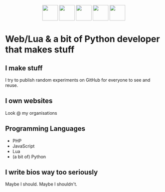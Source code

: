 <p align="center">
  <img src="https://upload.wikimedia.org/wikipedia/commons/thumb/9/99/Unofficial_JavaScript_logo_2.svg/1200px-Unofficial_JavaScript_logo_2.svg.png" height="50px"> <img src="https://upload.wikimedia.org/wikipedia/commons/thumb/c/cf/Lua-Logo.svg/947px-Lua-Logo.svg.png" height="50px"> <img src="https://meaxisnetwork.net/assets/images/square_logo.png" width="50px" height="50px"> <img src="https://www.php.net/images/logos/new-php-logo.png" height="50px"> <img src="https://upload.wikimedia.org/wikipedia/commons/thumb/c/c3/Python-logo-notext.svg/1200px-Python-logo-notext.svg.png" width="50px" height="50px">
</p>

# Web/Lua & a bit of Python developer that makes stuff
## I make stuff
I try to publish random experiments on GitHub for everyone to see and reuse.

## I own websites
Look @ my organisations

## Programming Languages
* PHP
* JavaScript
* Lua
* (a bit of) Python

## I write bios way too seriously
Maybe I should. Maybe I shouldn't.


